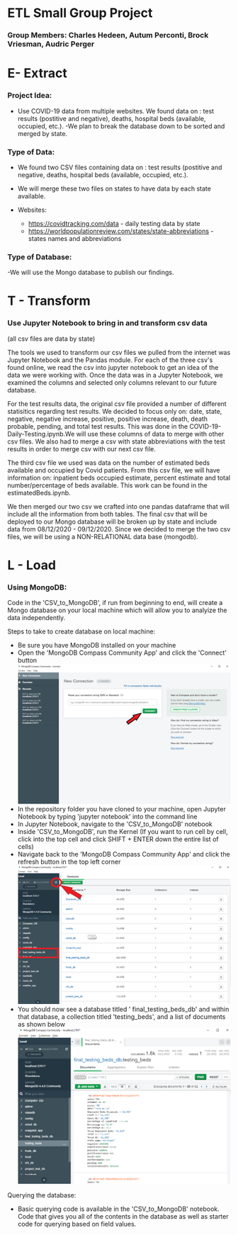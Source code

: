 # ETL Small Group Project
### Group Members: Charles Hedeen, Autum Perconti, Brock Vriesman, Audric Perger


# E- Extract
### Project Idea: 
* Use COVID-19 data from multiple websites. We found data on : test results (postitive and negative), deaths, hospital beds (available, occupied, etc.).
-We plan to break the database down to be sorted and merged by state.

### Type of Data:
 * We found two CSV files containing data on : test results (postitive and negative, deaths, hospital beds (available, occupied, etc.).
 * We will merge these two files on states to have data by each state available.

* Websites:
    * https://covidtracking.com/data - daily testing data by state
    * https://worldpopulationreview.com/states/state-abbreviations - states names and abbreviations

### Type of Database:
-We will use the Mongo database to publish our findings.


# T - Transform
### Use Jupyter Notebook to bring in and transform csv data
(all csv files are data by state)

The tools we used to transform our csv files we pulled from the internet was Jupyter Notebook and the Pandas module. For each of the three csv's found online, we read the csv into jupyter notebook to get an idea of the data we were working with. Once the data was in a Jupyter Notebook, we examined the columns and selected only columns relevant to our future database.

For the test results data, the original csv file provided a number of different statisitics regarding test results. We decided to focus only on: date, state, negative, negative increase, positive, positive increase, death, death probable, pending, and total test results. This was done in the COVID-19-Daily-Testing.ipynb.We will use these columns of data to merge with other csv files.
We also had to merge a csv with state abbreviations with the test results in order to merge csv with our next csv file.

The third csv file we used was data on the number of estimated beds available and occupied by Covid patients. From this csv file, we will have information on: inpatient beds occupied estimate, percent estimate and total number/percentage of beds available. This work can be found in the estimatedBeds.ipynb.

We then merged our two csv we crafted into one pandas dataframe that will include all the information from both tables. The final csv that will be deployed to our Mongo database will be broken up by state and include data from 08/12/2020 - 09/12/2020. Since we decided to merge the two csv files, we will be using a NON-RELATIONAL data base (mongodb). 


# L - Load
### Using MongoDB:
Code in the 'CSV_to_MongoDB', if run from beginning to end, will create a Mongo database on your local machine which will allow you to analyize the data independently.

Steps to take to create database on local machine:
* Be sure you have MongoDB installed on your machine
* Open the 'MongoDB Compass Community App' and click the 'Connect' button
![MongoDB Compass Community App Home Page](/Readme_files/Images/MongoDB_Home_Screen.png)
* In the repository folder you have cloned to your machine, open Jupyter Notebook by typing 'jupyter notebook' into the command line
* In Jupyter Notebook, navigate to the 'CSV_to_MongoDB' notebook
* Inside 'CSV_to_MongoDB', run the Kernel (If you want to run cell by cell, click into the top cell and click SHIFT + ENTER down the entire list of cells)
* Navigate back to the 'MongoDB Compass Community App' and click the refresh button in the top left corner
![Refresh DB List](/Readme_files/Images/Refresh_DB_List.png)
* You should now see a database titled '  final_testing_beds_db' and within that database, a collection titled 'testing_beds', and a list of documents as shown below
![Final Data Display](/Readme_files/Images/Final_Data_Display.png)

Querying the database:
* Basic querying code is available in the 'CSV_to_MongoDB' notebook. Code that gives you all of the contents in the database as well as starter code for querying based on field values.
